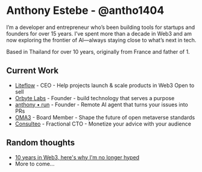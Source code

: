 # Anthony Estebe - @antho1404

I’m a developer and entrepreneur who’s been building tools for startups and founders for over 15 years. I’ve spent more than a decade in Web3 and am now exploring the frontier of AI—always staying close to what’s next in tech.

Based in Thailand for over 10 years, originally from France and father of 1.

## Current Work

- [Liteflow](https://liteflow.com/) - CEO - <span className='text-muted-foreground'>Help projects launch & scale products in Web3 <Badge variant="outline">Open to sell</Badge></span>
- [Orbyte Labs](https://www.orbytelabs.com/) - Founder - <span className='text-muted-foreground'>build technology that serves a purpose</span>
- [anthony • run](https://anthony.run/) - Founder - <span className='text-muted-foreground'>Remote AI agent that turns your issues into PRs</span>
- [OMA3](https://www.oma3.org/) - Board Member - <span className='text-muted-foreground'>Shape the future of open metaverse standards</span>
- [Consulteo](https://www.consulteo.io/) - Fractional CTO - <span className='text-muted-foreground'>Monetize your advice with your audience</span>

## Random thoughts

- [10 years in Web3, here's why I'm no longer hyped](https://antho1404.com/thoughts/web3)
- <span className="text-muted-foreground">More to come...</span>
